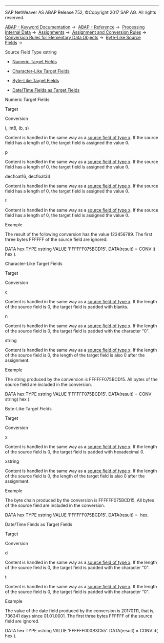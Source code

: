  

* * *

SAP NetWeaver AS ABAP Release 752, ©Copyright 2017 SAP AG. All rights reserved.

[ABAP - Keyword Documentation](javascript:call_link\('abenabap.htm'\)) →  [ABAP - Reference](javascript:call_link\('abenabap_reference.htm'\)) →  [Processing Internal Data](javascript:call_link\('abenabap_data_working.htm'\)) →  [Assignments](javascript:call_link\('abenvalue_assignments.htm'\)) →  [Assignment and Conversion Rules](javascript:call_link\('abenconversion_rules.htm'\)) →  [Conversion Rules for Elementary Data Objects](javascript:call_link\('abenconversion_elementary.htm'\)) →  [Byte-Like Source Fields](javascript:call_link\('abenbyte_source_fields.htm'\)) → 

Source Field Type xstring

-   [Numeric Target Fields](#@@ITOC@@ABENCONVERSION_TYPE_XSTRING_1)

-   [Character-Like Target Fields](#@@ITOC@@ABENCONVERSION_TYPE_XSTRING_2)

-   [Byte-Like Target Fields](#@@ITOC@@ABENCONVERSION_TYPE_XSTRING_3)

-   [Date/Time Fields as Target Fields](#@@ITOC@@ABENCONVERSION_TYPE_XSTRING_4)

Numeric Target Fields

Target

Conversion

i, int8, (b, s)

Content is handled in the same way as a [source field of type x](javascript:call_link\('abenconversion_type_x.htm'\)). If the source field has a length of 0, the target field is assigned the value 0.

p

Content is handled in the same way as a [source field of type x](javascript:call_link\('abenconversion_type_x.htm'\)). If the source field has a length of 0, the target field is assigned the value 0.

decfloat16, decfloat34

Content is handled in the same way as a [source field of type x](javascript:call_link\('abenconversion_type_x.htm'\)). If the source field has a length of 0, the target field is assigned the value 0.

f

Content is handled in the same way as a [source field of type x](javascript:call_link\('abenconversion_type_x.htm'\)). If the source field has a length of 0, the target field is assigned the value 0.

Example

The result of the following conversion has the value 123456789. The first three bytes FFFFFF of the source field are ignored.

DATA hex TYPE xstring VALUE 'FFFFFF075BCD15'.
DATA(result) = CONV i( hex ).

Character-Like Target Fields

Target

Conversion

c

Content is handled in the same way as a [source field of type x](javascript:call_link\('abenconversion_type_x.htm'\)). If the length of the source field is 0, the target field is padded with blanks.

n

Content is handled in the same way as a [source field of type x](javascript:call_link\('abenconversion_type_x.htm'\)). If the length of the source field is 0, the target field is padded with the character "0".

string

Content is handled in the same way as a [source field of type x](javascript:call_link\('abenconversion_type_x.htm'\)). If the length of the source field is 0, the length of the target field is also 0 after the assignment.

Example

The string produced by the conversion is FFFFFF075BCD15. All bytes of the source field are included in the conversion.

DATA hex TYPE xstring VALUE 'FFFFFF075BCD15'.
DATA(result) = CONV string( hex ).

Byte-Like Target Fields

Target

Conversion

x

Content is handled in the same way as a [source field of type x](javascript:call_link\('abenconversion_type_x.htm'\)). If the length of the source field is 0, the target field is padded with hexadecimal 0.

xstring

Content is handled in the same way as a [source field of type x](javascript:call_link\('abenconversion_type_x.htm'\)). If the length of the source field is 0, the length of the target field is also 0 after the assignment.

Example

The byte chain produced by the conversion is FFFFFF075BCD15. All bytes of the source field are included in the conversion.

DATA hex TYPE xstring VALUE 'FFFFFF075BCD15'.
DATA(result) =  hex.

Date/Time Fields as Target Fields

Target

Conversion

d

Content is handled in the same way as a [source field of type x](javascript:call_link\('abenconversion_type_x.htm'\)). If the length of the source field is 0, the target field is padded with the character "0".

t

Content is handled in the same way as a [source field of type x](javascript:call_link\('abenconversion_type_x.htm'\)). If the length of the source field is 0, the target field is padded with the character "0".

Example

The value of the date field produced by the conversion is 20170111, that is, 736341 days since 01.01.0001. The first three bytes FFFFFF of the source field are ignored.

DATA hex TYPE xstring VALUE 'FFFFFF000B3C55'.
DATA(result) = CONV d( hex ).